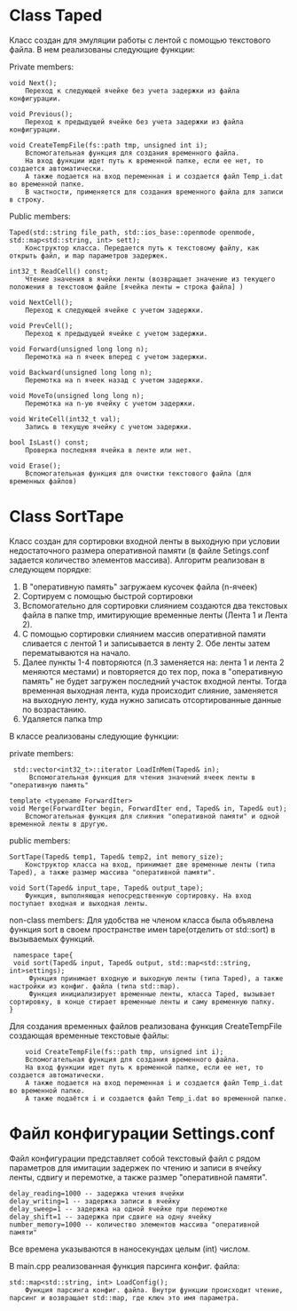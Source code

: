 # Class Taped
Класс создан для эмуляции работы с лентой с помощью текстового файла.
В нем реализованы следующие функции:

Private members:

    void Next();
        Переход к следующей ячейке без учета задержки из файла конфигурации.
    
    void Previous();
        Переход к предыдущей ячейке без учета задержки из файла конфигурации.

    void CreateTempFile(fs::path tmp, unsigned int i);
        Вспомогательная функция для создания временного файла. 
        На вход функции идет путь к временной папке, если ее нет, то создается автоматически.
        А также подается на вход переменная i и создается файл Temp_i.dat во временной папке.
        В частности, применяется для создания временного файла для записи в строку.

Public members:

    Taped(std::string file_path, std::ios_base::openmode openmode, std::map<std::string, int> sett);
        Конструктор класса. Передается путь к текстовому файлу, как открыть файл, и map параметров задержек. 

    int32_t ReadCell() const; 
        Чтение значения в ячейки ленты (возвращает значение из текущего положения в текстовом файле [ячейка ленты = строка файла] )
    
    void NextCell();
        Переход к следующей ячейке с учетом задержки.
    
    void PrevCell();
        Переход к предыдущей ячейке с учетом задержки.
    
    void Forward(unsigned long long n); 
        Перемотка на n ячеек вперед с учетом задержки.
    
    void Backward(unsigned long long n); 
        Перемотка на n ячеек назад с учетом задержки.
    
    void MoveTo(unsigned long long n);
        Перемотка на n-ую ячейку с учетом задержки.
    
    void WriteCell(int32_t val); 
        Запись в текущую ячейку с учетом задержки.
    
    bool IsLast() const; 
        Проверка последняя ячейка в ленте или нет.
    
    void Erase();
        Вспомогательная функция для очистки текстового файла (для временных файлов)
    
# Class SortTape
Класс создан для сортировки входной ленты в выходную при условии недостаточного размера оперативной памяти (в файле Setings.conf задается количество элементов массива).
Алгоритм реализован в следующем порядке:
1) В "оперативную память" загружаем кусочек файла (n-ячеек)
2) Сортируем с помощью быстрой сортировки
3) Вспомогательно для сортировки слиянием создаются два текстовых файла в папке tmp, имитирующие временные ленты (Лента 1 и Лента 2).
4) С помощью сортировки слиянием массив оперативной памяти сливается с лентой 1 и записывается в ленту 2. Обе ленты затем перематываются на начало. 
5) Далее пункты 1-4 повторяются (п.3 заменяется на: лента 1 и лента 2 меняются местами) и повторяется до тех пор, пока в "оперативную память" не будет загружен последний участок входной ленты. Тогда временная выходная лента, куда происходит слияние, заменяется на выходную ленту, куда нужно записать отсортированные данные по возрастанию.
6) Удаляется папка tmp

В классе реализованы следующие функции:

private members:

     std::vector<int32_t>::iterator LoadInMem(Taped& in);
         Вспомогательная функция для чтения значений ячеек ленты в "оперативную память"
   
    template <typename ForwardIter>  
    void Merge(ForwardIter begin, ForwardIter end, Taped& in, Taped& out);
        Вспомогательная функция для слияния "оперативной памяти" и одной временной ленты в другую.

public members:
   
    SortTape(Taped& temp1, Taped& temp2, int memory_size);
        Конструктор класса на вход, принимает две временные ленты (типа Taped), а также размер массива "оперативной памяти".
   
    void Sort(Taped& input_tape, Taped& output_tape);
        Функция, выполняющая непосредственную сортировку. На вход поступает входная и выходная ленты.

non-class members:
Для удобства не членом класса была объявлена функция sort в своем пространстве имен tape(отделить от std::sort) в вызываемых функций.

     namespace tape{
     void sort(Taped& input, Taped& output, std::map<std::string, int>settings);
         Функция принимает входную и выходную ленты (типа Taped), а также настройки из конфиг. файла (типа std::map).
         Функция инициализирует временные ленты, класса Taped, вызывает сортировку, в конце стирает временные ленты и саму временную папку.
    }

Для создания временных файлов реализована функция CreateTempFile создающая временные текстовые файлы:

        void CreateTempFile(fs::path tmp, unsigned int i);
        Вспомогательная функция для создания временного файла. 
        На вход функции идет путь к временной папке, если ее нет, то создается автоматически.
        А также подается на вход переменная i и создается файл Temp_i.dat во временной папке.
        А также подаётся i и создается файл Temp_i.dat во временной папке.  


# Файл конфигурации Settings.conf
Файл конфигурации представляет собой текстовый файл с рядом параметров для имитации задержек по чтению и записи в ячейку ленты, сдвигу и перемотке, а также размер "оперативной памяти".

    delay_reading=1000 -- задержка чтения ячейки
    delay_writing=1 -- задержка записи в ячейку
    delay_sweep=1 -- задержка на одной ячейке при перемотке
    delay_shift=1 -- задержка при сдвиге на одну ячейку
    number_memory=1000 -- количество элементов массива "оперативной памяти"

Все времена указываются в наносекундах целым (int) числом.

В main.cpp реализованная функция парсинга конфиг. файла: 

    std::map<std::string, int> LoadConfig();
        Функция парсинга конфиг. файла. Внутри функции происходит чтение, парсинг и возвращает std::map, где ключ это имя параметра.

